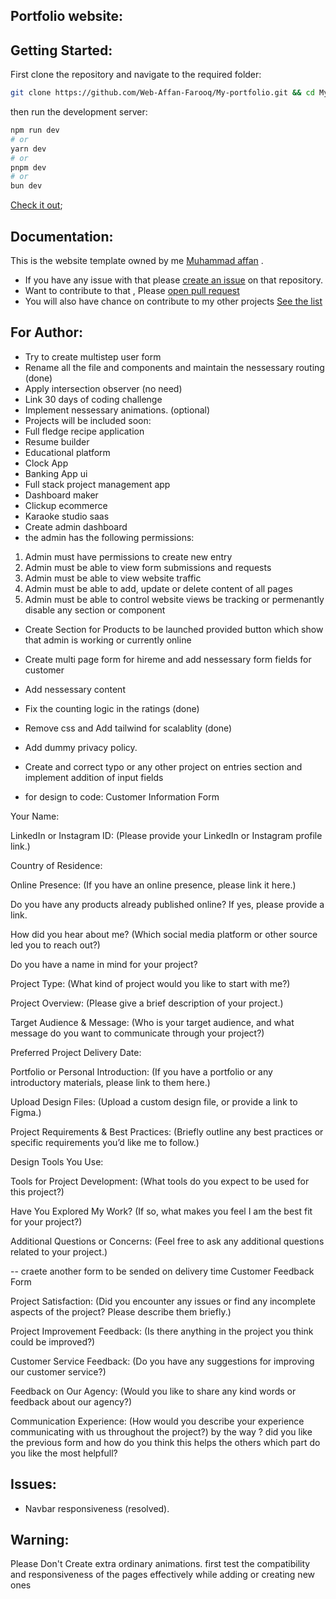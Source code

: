 ## Portfolio website:

## Getting Started:

First clone the repository and navigate to the required folder:
 ```bash
 git clone https://github.com/Web-Affan-Farooq/My-portfolio.git && cd My-portfolio
 ```
then run the development server:

```bash
npm run dev
# or
yarn dev
# or
pnpm dev
# or
bun dev
```


[Check it out](https://my-portfolio-two-rho-84.vercel.app/);

## Documentation:
This is the website template owned by me [Muhammad affan](https://www.linkedin.com/in/muhammad-affan-139a3a290/) .

-  If you have any issue with that please [create an issue](https://github.com/Web-Affan-Farooq/My-portfolio/issues) on that repository. 
-  Want to contribute to that , Please [open pull request](https://github.com/Web-Affan-Farooq/My-portfolio/pulls)
-  You will also have chance on contribute to my other projects [See the list](https://github.com/Web-Affan-Farooq?tab=repositories)

## For Author: 
- Try to create multistep user form
- Rename all the file and components and maintain the nessessary routing (done)
- Apply intersection observer (no need)
- Link 30 days of coding challenge
- Implement nessessary animations. (optional)
- Projects will be included soon: 
 - Full fledge recipe application
 - Resume builder
 - Educational platform
 - Clock App
 - Banking App ui
 - Full stack project management app
 - Dashboard maker
 - Clickup ecommerce
 - Karaoke studio saas
- Create admin dashboard
- the admin has the following permissions:
 1. Admin must have permissions to create new entry
 2. Admin must be able to view form submissions and requests
 3. Admin must be able to view website traffic
 4. Admin must be able to add, update or delete content of all pages 
 5. Admin must be able to control website views be tracking or permenantly disable any section or component

- Create Section for Products to be launched provided button which show that admin is working or currently online
- Create multi page form for hireme and add nessessary form fields for customer
- Add nessessary content
- Fix the counting logic in the ratings (done)
- Remove css and Add tailwind for scalablity (done)
- Add dummy privacy policy.
- Create and correct typo or any other project on entries section and implement addition of input fields

- for design to code:
Customer Information Form

Your Name:

LinkedIn or Instagram ID:
(Please provide your LinkedIn or Instagram profile link.)

Country of Residence:

Online Presence:
(If you have an online presence, please link it here.)

Do you have any products already published online? If yes, please provide a link.


How did you hear about me?
(Which social media platform or other source led you to reach out?)

Do you have a name in mind for your project?

Project Type:
(What kind of project would you like to start with me?)

Project Overview:
(Please give a brief description of your project.)

Target Audience & Message:
(Who is your target audience, and what message do you want to communicate through your project?)

Preferred Project Delivery Date:

Portfolio or Personal Introduction:
(If you have a portfolio or any introductory materials, please link to them here.)

Upload Design Files:
(Upload a custom design file, or provide a link to Figma.)

Project Requirements & Best Practices:
(Briefly outline any best practices or specific requirements you’d like me to follow.)

Design Tools You Use:

Tools for Project Development:
(What tools do you expect to be used for this project?)

Have You Explored My Work?
(If so, what makes you feel I am the best fit for your project?)

Additional Questions or Concerns:
(Feel free to ask any additional questions related to your project.)


-- craete another form to be sended on delivery time
Customer Feedback Form

Project Satisfaction:
(Did you encounter any issues or find any incomplete aspects of the project? Please describe them briefly.)

Project Improvement Feedback:
(Is there anything in the project you think could be improved?)

Customer Service Feedback:
(Do you have any suggestions for improving our customer service?)

Feedback on Our Agency:
(Would you like to share any kind words or feedback about our agency?)

Communication Experience:
(How would you describe your experience communicating with us throughout the project?)
by the way ? did you like the previous form and how do you think this helps the others
which part do you like the most helpfull?

## Issues:
- Navbar responsiveness (resolved).

## Warning:

Please Don't Create extra ordinary animations. first test the compatibility and responsiveness of the pages effectively while adding or creating new ones